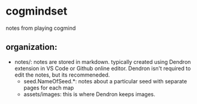 # cogmindset
notes from playing cogmind

## organization:

- notes/: notes are stored in markdown. typically created using Dendron extension in VS Code or Github online editor. Dendron isn't required to edit the notes, but its recommeneded.
    - seed.NameOfSeed.*: notes about a particular seed with separate pages for each map
    - assets/images: this is where Dendron keeps images.

